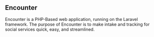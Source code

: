 
## Encounter

Encounter is a PHP-Based web application, running on the Laravel framework. The purpose of Encounter is to make intake and tracking for social services quick, easy, and streamlined.
